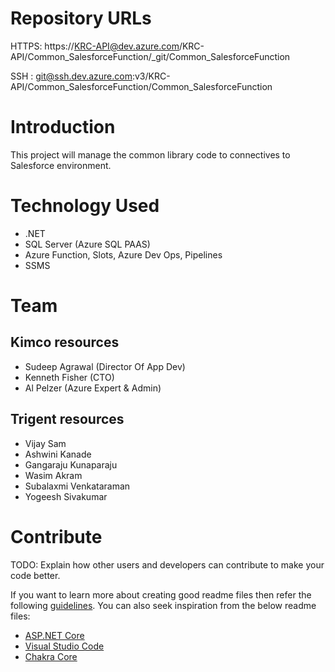 # Repository URLs 

HTTPS: https://KRC-API@dev.azure.com/KRC-API/Common_SalesforceFunction/_git/Common_SalesforceFunction

SSH : git@ssh.dev.azure.com:v3/KRC-API/Common_SalesforceFunction/Common_SalesforceFunction

# Introduction 
This project will manage the common library code to connectives to Salesforce environment.

# Technology Used
* .NET
* SQL Server (Azure SQL PAAS)
* Azure Function, Slots, Azure Dev Ops, Pipelines
* SSMS

# Team

## Kimco resources
* Sudeep Agrawal (Director Of App Dev)
* Kenneth Fisher (CTO)
* Al Pelzer (Azure Expert & Admin)

## Trigent resources
* Vijay Sam
* Ashwini Kanade
* Gangaraju Kunaparaju
* Wasim Akram
* Subalaxmi Venkataraman
* Yogeesh Sivakumar

# Contribute
TODO: Explain how other users and developers can contribute to make your code better. 

If you want to learn more about creating good readme files then refer the following [guidelines](https://www.visualstudio.com/en-us/docs/git/create-a-readme). You can also seek inspiration from the below readme files:
- [ASP.NET Core](https://github.com/aspnet/Home)
- [Visual Studio Code](https://github.com/Microsoft/vscode)
- [Chakra Core](https://github.com/Microsoft/ChakraCore)